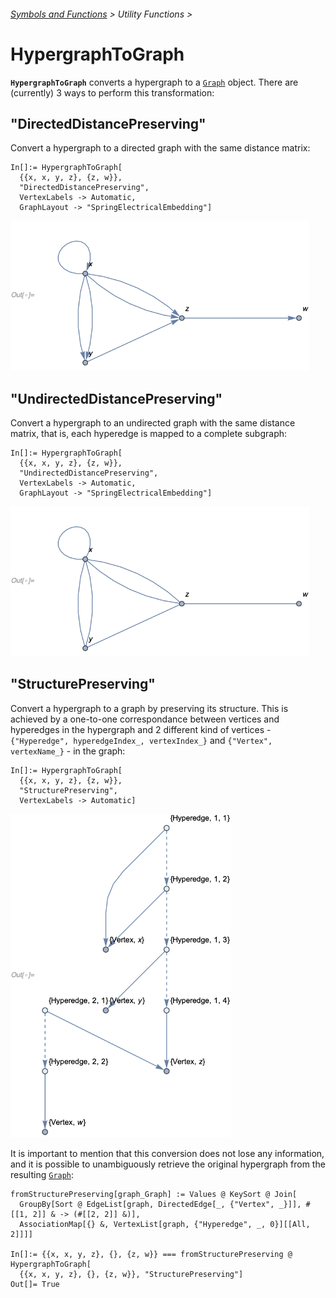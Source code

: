 ###### [Symbols and Functions](/README.md#symbols-and-functions) > Utility Functions >

# HypergraphToGraph

**`HypergraphToGraph`** converts a hypergraph to a [`Graph`](https://reference.wolfram.com/language/ref/Graph.html) object. There are (currently) 3 ways to perform this transformation:

## **"DirectedDistancePreserving"**

Convert a hypergraph to a directed graph with the same distance matrix:

```wl
In[]:= HypergraphToGraph[
  {{x, x, y, z}, {z, w}},
  "DirectedDistancePreserving",
  VertexLabels -> Automatic,
  GraphLayout -> "SpringElectricalEmbedding"]
```

<img src="../../Images/HypergraphToGraphDirectedDistancePreserving.png" width="478">

## **"UndirectedDistancePreserving"**

Convert a hypergraph to an undirected graph with the same distance matrix, that is, each hyperedge is mapped to a complete subgraph:

```wl
In[]:= HypergraphToGraph[
  {{x, x, y, z}, {z, w}},
  "UndirectedDistancePreserving",
  VertexLabels -> Automatic,
  GraphLayout -> "SpringElectricalEmbedding"]
```

<img src="/Documentation/Images/HypergraphToGraphUndirectedDistancePreserving.png" width="478">

## **"StructurePreserving"**

Convert a hypergraph to a graph by preserving its structure. This is achieved by a one-to-one correspondance between vertices and hyperedges in the hypergraph and 2 different kind of vertices - `{"Hyperedge", hyperedgeIndex_, vertexIndex_}` and `{"Vertex", vertexName_}` - in the graph:

```wl
In[]:= HypergraphToGraph[
  {{x, x, y, z}, {z, w}},
  "StructurePreserving",
  VertexLabels -> Automatic]
```

<img src="/Documentation/Images/HypergraphToGraphStructurePreserving.png" width="352">

It is important to mention that this conversion does not lose any information, and it is possible to unambiguously retrieve the original hypergraph from the resulting [`Graph`](https://reference.wolfram.com/language/ref/Graph.html):

```wl
fromStructurePreserving[graph_Graph] := Values @ KeySort @ Join[
  GroupBy[Sort @ EdgeList[graph, DirectedEdge[_, {"Vertex", _}]], #[[1, 2]] & -> (#[[2, 2]] &)],
  AssociationMap[{} &, VertexList[graph, {"Hyperedge", _, 0}][[All, 2]]]]

In[]:= {{x, x, y, z}, {}, {z, w}} === fromStructurePreserving @ HypergraphToGraph[
  {{x, x, y, z}, {}, {z, w}}, "StructurePreserving"]
Out[]= True
```